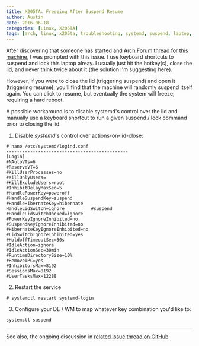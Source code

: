 ```yaml
---
title: X205TA: Freezing After Suspend Resume
author: Austin
date: 2016-06-18
categories: [Linux, X205TA]
tags: [arch, linux, x205ta, troubleshooting, systemd, suspend, laptop, freeze]
---
```


After discovering that someone has started and [Arch Forum thread for this machine](https://bbs.archlinux.org/viewtopic.php?id=211400), I was prompted with this issue.  I use keyboard shortcuts to suspend and lock this laptop alreay.  I usually just hit the hotkey(s), close the lid, and never think twice about it (the solution I'm suggesting here).

However, if you were to close the lid (triggering suspend) and open it (triggering resume), you'll find that the machine will randomly suspend itself again.  You can click to resume, but eventually the system will freeze; requiring a hard reboot.

A possible workaround is to disable systemd's control over the lid and manually use a keyboard shortcut to run a given suspend / lock command prior to closing the lid.

1) Disable *systemd*'s control over actions-on-lid-close:

```
# nano /etc/systemd/logind.conf
----------------------------------------------
[Login]
#NAutoVTs=6
#ReserveVT=6
#KillUserProcesses=no
#KillOnlyUsers=
#KillExcludeUsers=root
#InhibitDelayMaxSec=5
#HandlePowerKey=poweroff
#HandleSuspendKey=suspend
#HandleHibernateKey=hibernate
HandleLidSwitch=ignore          #suspend
#HandleLidSwitchDocked=ignore
#PowerKeyIgnoreInhibited=no
#SuspendKeyIgnoreInhibited=no
#HibernateKeyIgnoreInhibited=no
#LidSwitchIgnoreInhibited=yes
#HoldoffTimeoutSec=30s
#IdleAction=ignore
#IdleActionSec=30min
#RuntimeDirectorySize=10%
#RemoveIPC=yes
#InhibitorsMax=8192
#SessionsMax=8192
#UserTasksMax=12288
```

2) Restart the service

```# systemctl restart systemd-login```

3)  Configure your DE / WM to map whatever key combination you'd like to:

```systemctl suspend```

-----

See also, the ongoing discussion in [related issue thread on GitHub](https://github.com/savagezen/x205ta/issues/8)
